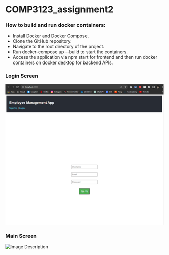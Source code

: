 # COMP3123_assignment2

### How to build and run docker containers:
- Install Docker and Docker Compose.
- Clone the GitHub repository.
- Navigate to the root directory of the project.
- Run docker-compose up --build to start the containers.
- Access the application via npm start for frontend and then run docker containers on docker desktop for backend APIs.

### Login Screen
![Image Description](./screenshots/front-end4.png)

### Main Screen
![Image Description](./screenshots/front-end7)
